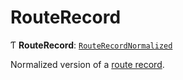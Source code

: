 # RouteRecord

Ƭ **RouteRecord**: [`RouteRecordNormalized`](interfaces/RouteRecordNormalized.md)

Normalized version of a [route record](index.md#routerecord).